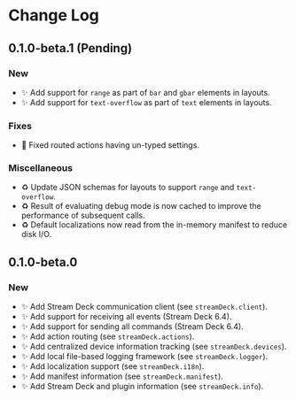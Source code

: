 <!--

## {version}

🚨 Breaking change
✨ Add
🐞 Fix
♻️ Refactor / Enhance / Update

-->

# Change Log

## 0.1.0-beta.1 (Pending)

### New

-   ✨ Add support for `range` as part of `bar` and `gbar` elements in layouts.
-   ✨ Add support for `text-overflow` as part of `text` elements in layouts.

### Fixes

-   🐞 Fixed routed actions having un-typed settings.

### Miscellaneous

-   ♻️ Update JSON schemas for layouts to support `range` and `text-overflow`.
-   ♻️ Result of evaluating debug mode is now cached to improve the performance of subsequent calls.
-   ♻️ Default localizations now read from the in-memory manifest to reduce disk I/O.

## 0.1.0-beta.0

### New

-   ✨ Add Stream Deck communication client (see `streamDeck.client`).
-   ✨ Add support for receiving all events (Stream Deck 6.4).
-   ✨ Add support for sending all commands (Stream Deck 6.4).
-   ✨ Add action routing (see `streamDeck.actions`).
-   ✨ Add centralized device information tracking (see `streamDeck.devices`).
-   ✨ Add local file-based logging framework (see `streamDeck.logger`).
-   ✨ Add localization support (see `streamDeck.i18n`).
-   ✨ Add manifest information (see `streamDeck.manifest`).
-   ✨ Add Stream Deck and plugin information (see `streamDeck.info`).
